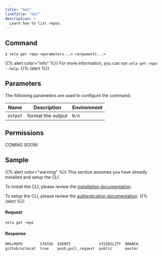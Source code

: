 ```yaml
---
title: "Get"
linkTitle: "Get"
description: >
  Learn how to list repos.
---
```


## Command

```
$ vela get repo <parameters...> <arguments...>
```

{{% alert color="info" %}}
For more information, you can run `vela get repo --help`.
{{% /alert %}}

## Parameters

The following parameters are used to configure the command:

| Name     | Description       | Environment |
| -------- | ----------------- | ----------- |
| `output` | format the output | `N/A`       |

## Permissions

COMING SOON!

## Sample

{{% alert color="warning" %}}
This section assumes you have already installed and setup the CLI.

To install the CLI, please review the [installation documentation](/docs/cli/install/).

To setup the CLI, please review the [authentication documentation](/docs/cli/authentication/).
{{% /alert %}}

#### Request

```sh
vela get repo
```

#### Response

```sh
ORG/REPO        STATUS  EVENTS             VISIBILITY  BRANCH
github/octocat  true    push,pull_request  public      master
```
